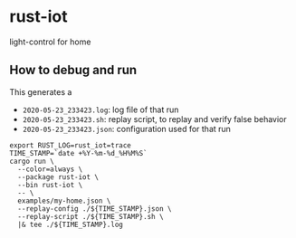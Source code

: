 # rust-iot

light-control for home

## How to debug and run

This generates a
* `2020-05-23_233423.log`: log file of that run
* `2020-05-23_233423.sh`: replay script, to replay and verify false behavior
* `2020-05-23_233423.json`: configuration used for that run

```shell script
export RUST_LOG=rust_iot=trace
TIME_STAMP=`date +%Y-%m-%d_%H%M%S`
cargo run \
  --color=always \
  --package rust-iot \
  --bin rust-iot \
  -- \
  examples/my-home.json \
  --replay-config ./${TIME_STAMP}.json \
  --replay-script ./${TIME_STAMP}.sh \
  |& tee ./${TIME_STAMP}.log
```

